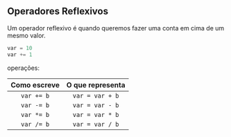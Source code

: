 ## Operadores Reflexivos

Um operador reflexivo é quando queremos fazer uma conta em cima de um mesmo valor.

```python
var = 10
var += 1
```

operações:

|Como escreve|O que representa|
|:-:|:-:|
|`var += b`|`var = var + b`|
|`var -= b`|`var = var - b`|
|`var *= b`|`var = var * b`|
|`var /= b`|`var = var / b`|